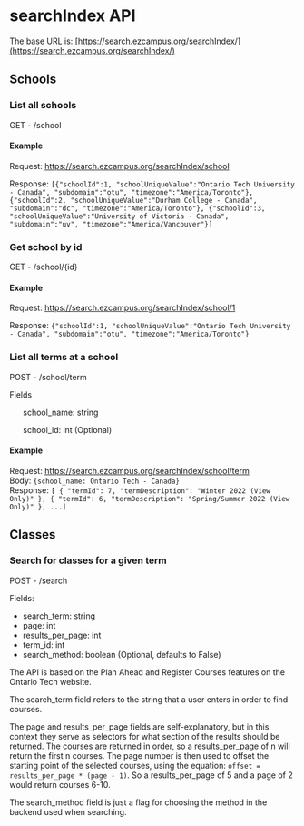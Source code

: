 # searchIndex API

The base URL is: [https://search.ezcampus.org/searchIndex/](https://search.ezcampus.org/searchIndex/)

## Schools

### List all schools

GET - /school

#### Example
Request: https://search.ezcampus.org/searchIndex/school
<p>Response: <code>[{"schoolId":1, "schoolUniqueValue":"Ontario Tech University - Canada", "subdomain":"otu", "timezone":"America/Toronto"}, {"schoolId":2, "schoolUniqueValue":"Durham College - Canada", "subdomain":"dc", "timezone":"America/Toronto"}, {"schoolId":3, "schoolUniqueValue":"University of Victoria - Canada", "subdomain":"uv", "timezone":"America/Vancouver"}]</code></p>

### Get school by id

GET - /school/{id}

#### Example
Request: https://search.ezcampus.org/searchIndex/school/1
<p>Response: <code>{"schoolId":1, "schoolUniqueValue":"Ontario Tech University - Canada", "subdomain":"otu", "timezone":"America/Toronto"}</code></p>

### List all terms at a school

POST - /school/term
<p>Fields</p>
<ol>school_name: string</ol>
<ol>school_id: int  (Optional)</ol>

#### Example

Request: https://search.ezcampus.org/searchIndex/school/term \
Body: `{school_name: Ontario Tech - Canada}` \
Response: `[
    {
        "termId": 7,
        "termDescription": "Winter 2022 (View Only)"
    },
    {
        "termId": 6,
        "termDescription": "Spring/Summer 2022 (View Only)"
    }, ...]`

## Classes
### Search for classes for a given term

POST - /search
<p>Fields:</p>
<ul>
<li>search_term: string</li>
<li>page: int</li>
<li>results_per_page: int</li>
<li>term_id: int</li>
<li>search_method: boolean (Optional, defaults to False)</li>
</ul>

The API is based on the Plan Ahead and Register Courses features on the Ontario Tech website.

The search_term field refers to the string that a user enters in order to find courses.

The page and results_per_page fields are self-explanatory, but in this context they serve as selectors for what section of the results should be returned. The courses are returned in order, so a results_per_page of n will return the first n courses. The page number is then used to offset the starting point of the selected courses, using the equation: `offset = results_per_page * (page - 1)`. So a results_per_page of 5 and a page of 2 would return courses 6-10.

The search_method field is just a flag for choosing the method in the backend used when searching.